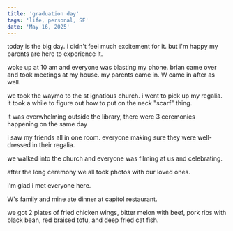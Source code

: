 ```yaml
---
title: 'graduation day'
tags: 'life, personal, SF'
date: 'May 16, 2025'
---
```


today is the big day. i didn't feel much excitement for it. but i'm happy my parents are here to experience it.

woke up at 10 am and everyone was blasting my phone. brian came over and took meetings at my house. my parents came in. W came in after as well.

we took the waymo to the st ignatious church. i went to pick up my regalia. it took a while to figure out how to put on the neck "scarf" thing.

it was overwhelming outside the library, there were 3 ceremonies happening on the same day

i saw my friends all in one room. everyone making sure they were well-dressed in their regalia.

we walked into the church and everyone was filming at us and celebrating.

after the long ceremony we all took photos with our loved ones.

i'm glad i met everyone here.

W's family and mine ate dinner at capitol restaurant.

we got 2 plates of fried chicken wings, bitter melon with beef, pork ribs with black bean, red braised tofu, and deep fried cat fish.
